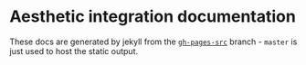 # Aesthetic integration documentation

These docs are generated by jekyll from the [`gh-pages-src`](https://github.com/AestheticIntegration/aestheticintegration.github.io/tree/gh-pages-src) branch - `master` is just used to host the static output.
